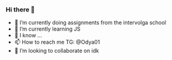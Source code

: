 ### Hi there 👋

- 🔭 I’m currently doing assignments from the intervolga school
- 🌱 I’m currently learning JS
- 🤔 I know ...
- 📫 How to reach me TG: @Odya01
- 👯 I’m looking to collaborate on idk
